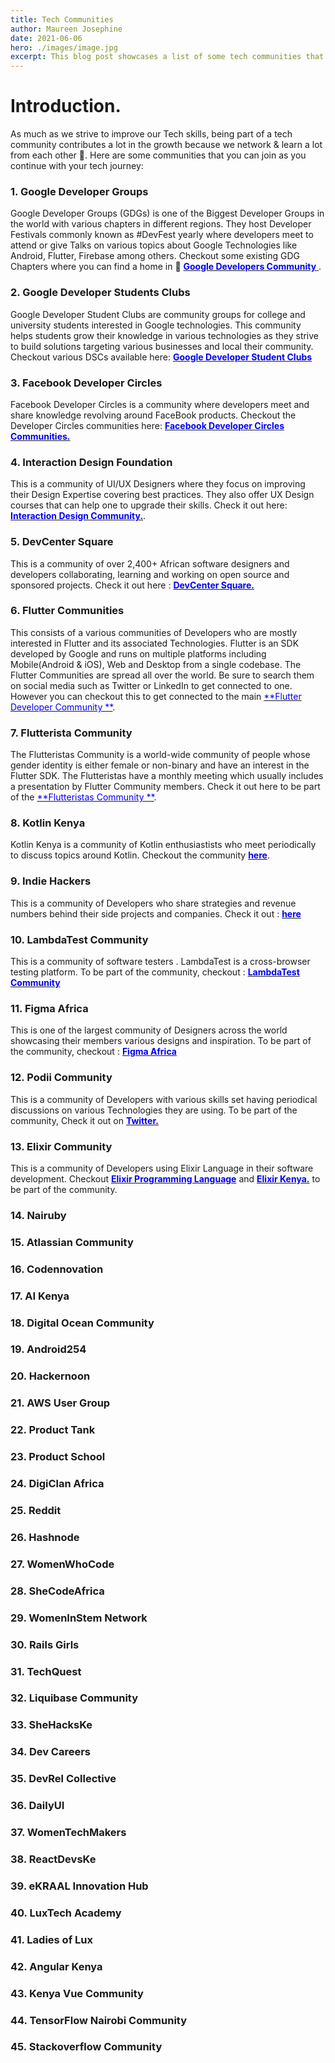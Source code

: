 ```yaml
---
title: Tech Communities
author: Maureen Josephine
date: 2021-06-06
hero: ./images/image.jpg
excerpt: This blog post showcases a list of some tech communities that you can join as you continue with your tech journey.
---
```


# Introduction.

As much as we strive to improve our Tech skills, being part of a tech community contributes a lot in the growth because we network & learn a lot from each other 💪. Here are some communities that you can join as you continue with your tech journey:

### 1. Google Developer Groups

Google Developer Groups (GDGs) is one of the Biggest Developer Groups in the world with various chapters in different regions. They host Developer Festivals commonly known as #DevFest yearly where developers meet to attend or give Talks on various topics about Google Technologies like Android, Flutter, Firebase among others. Checkout some existing GDG Chapters where you can find a home in 🙂 [<span style="color:blue"> **Google Developers Community** </span>](https://developers.google.com/community).

### 2. Google Developer Students Clubs

Google Developer Student Clubs are community groups for college and university students interested in Google technologies. This community helps students grow their knowledge in various technologies as they strive to build solutions targeting various businesses and local their community. Checkout various DSCs available  here: [<span style="color:blue"> **Google Developer Student Clubs** </span>](https://developers.google.com/community/dsc) 

### 3. Facebook Developer Circles

Facebook Developer Circles is a community where developers meet and share knowledge revolving around FaceBook products. Checkout the Developer Circles communities here: [<span style="color:blue"> **Facebook Developer Circles Communities.** </span>](https://developers.facebook.com/developercircles/)

### 4. Interaction Design Foundation

This is a community of UI/UX Designers where they focus on improving their Design Expertise covering best practices. They also offer UX Design courses that can help one to upgrade their skills. Check it out here:[<span style="color:blue"> **Interaction Design Community.**</span>](https://www.interaction-design.org/community).

### 5. DevCenter Square

This is a community of over 2,400+ African software designers and developers collaborating, learning and working on open source and sponsored projects. Check it out here : [<span style="color:blue"> **DevCenter Square.**</span>](https://devcenter-square.github.io/)

### 6. Flutter Communities

This consists of a various communities of Developers who are mostly interested in Flutter and its associated Technologies. Flutter is an SDK developed by Google and runs on multiple platforms including Mobile(Android & iOS), Web and Desktop from a single codebase. The Flutter Communities are spread all over the world. Be sure to search them on social media such as Twitter or LinkedIn to get connected to one. However you can checkout this to get connected to the main [<span style="color:blue"> **Flutter Developer Community **</span>](https://flutter.dev/community).

### 7. Flutterista Community

The Flutteristas Community is a world-wide community of people whose gender identity is either female or non-binary and have an interest in the Flutter SDK. The Flutteristas have a monthly meeting which usually includes a presentation by Flutter Community members. Check it out here to be part of the [<span style="color:blue"> **Flutteristas Community **</span>](https://twitter.com/flutteristas).

### 8. Kotlin Kenya

Kotlin Kenya is a community of Kotlin enthusiastists who meet periodically to discuss topics around Kotlin. Checkout the community [<span style="color:blue"> **here**</span>](https://www.meetup.com/KotlinKenya/).

### 9. Indie Hackers

This is a community of Developers who share strategies and revenue numbers behind their side projects and companies. Check it out : [<span style="color:blue"> **here**</span>](https://www.indiehackers.com)


### 10. LambdaTest Community

This is a community of software testers . LambdaTest is a cross-browser testing platform. To be part of the community, checkout : [<span style="color:blue"> **LambdaTest Community**</span>](https://community.lambdatest.com/)

### 11. Figma Africa

This is one of the largest community of Designers across the world showcasing their members various designs and inspiration. To be part of the community, checkout : [<span style="color:blue"> **Figma Africa**</span>](https://dribbble.com/figmaafrica)

### 12. Podii Community

This is a community of Developers with various skills set having periodical discussions on various Technologies they are using. To be part of the community, Check it out on [<span style="color:blue"> **Twitter.**</span>](https://twitter.com/podiihq)

### 13. Elixir Community

This is a community of Developers using Elixir Language in their software development. Checkout [<span style="color:blue"> **Elixir Programming Language**</span>](https://twitter.com/elixirlang) and [<span style="color:blue"> **Elixir Kenya.**</span>](https://twitter.com/elixirkenya) to be part of the community.

### 14. Nairuby

### 15. Atlassian Community

### 16. Codennovation

### 17. AI Kenya

### 18. Digital Ocean Community

### 19. Android254

### 20. Hackernoon

### 21. AWS User Group

### 22. Product Tank

### 23. Product School

### 24. DigiClan Africa

### 25. Reddit

### 26. Hashnode

### 27. WomenWhoCode

### 28. SheCodeAfrica

### 29. WomenInStem Network

### 30. Rails Girls

### 31. TechQuest

### 32. Liquibase Community

### 33. SheHacksKe

### 34. Dev Careers

### 35. DevRel Collective

### 36. DailyUI

### 37. WomenTechMakers

### 38. ReactDevsKe

### 39. eKRAAL Innovation Hub

### 40. LuxTech Academy

### 41. Ladies of Lux

### 42. Angular Kenya

### 43. Kenya Vue Community

### 44. TensorFlow Nairobi Community

### 45. Stackoverflow Community

